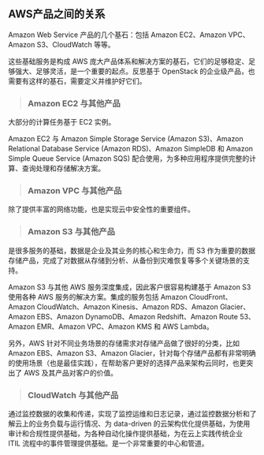 ## AWS产品之间的关系

Amazon Web Service 产品的几个基石：包括 Amazon EC2、Amazon VPC、Amazon S3、CloudWatch 等等。

这些基础服务是构成 AWS 庞大产品体系和解决方案的基石，它们的足够稳定、足够强大、足够灵活，是一个重要的起点。反思基于 OpenStack 的企业级产品，也需要有这样的基石，需要定义并维护好它们。



> ### Amazon EC2 与其他产品

大部分的计算任务基于 EC2 实例。

Amazon EC2 与 Amazon Simple Storage Service \(Amazon S3\)、Amazon Relational Database Service \(Amazon RDS\)、Amazon SimpleDB 和 Amazon Simple Queue Service \(Amazon SQS\) 配合使用，为多种应用程序提供完整的计算、查询处理和存储解决方案。

> ### Amazon VPC 与其他产品

除了提供丰富的网络功能，也是实现云中安全性的重要组件。

> ### Amazon S3 与其他产品

是很多服务的基础，数据是企业及其业务的核心和生命力，而 S3 作为重要的数据存储产品，完成了对数据从存储到分析、从备份到灾难恢复等多个关键场景的支持。

Amazon S3 与其他 AWS 服务深度集成，因此客户很容易构建基于 Amazon S3 使用各种 AWS 服务的解决方案。集成的服务包括 Amazon CloudFront、Amazon CloudWatch、Amazon Kinesis、Amazon RDS、Amazon Glacier、Amazon EBS、Amazon DynamoDB、Amazon Redshift、Amazon Route 53、Amazon EMR、Amazon VPC、Amazon KMS 和 AWS Lambda。

另外，AWS 针对不同业务场景的存储需求对存储产品做了很好的分类，比如 Amazon EBS、Amazon S3、Amazon Glacier，针对每个存储产品都有非常明确的使用场景（也是最佳实践），在帮助客户更好的选择产品来架构云同时，也更突出了 AWS 及其产品对客户的价值。

> ### CloudWatch 与其他产品

通过监控数据的收集和传递，实现了监控运维和日志记录，通过监控数据分析和了解云上的业务负载与运行情况、为 data-driven 的云架构优化提供基础，为使用审计和合规性提供基础，为各种自动化操作提供基础，为在云上实践传统企业 ITIL 流程中的事件管理提供基础。是一个非常重要的中心和管道。

